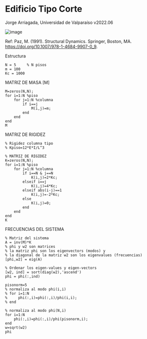 # Edificio Tipo Corte  
Jorge Arriagada, Universidad de Valparaíso
v2022.06


![image](https://user-images.githubusercontent.com/5865486/177553091-db3d8668-2853-4172-81b5-9a573c50390a.png)

Ref: Paz, M. (1991). Structural Dynamics. Springer, Boston, MA. https://doi.org/10.1007/978-1-4684-9907-0_9.


Estructura
```
N = 5     % N pisos
m = 100
Kc = 1000
```

MATRIZ DE MASA [M]
```
M=zeros(N,N);
for i=1:N %piso
    for j=1:N %columna
        if i==j
            M(i,j)=m;  
        end
    end  
end  
M
```

MATRIZ DE RIGIDEZ
```
% Rigidez columna tipo
% Kpiso=12*E*I/L^3 

% MATRIZ DE RIGIDEZ
K=zeros(N,N);
for i=1:N %piso
    for j=1:N %columna
        if i==N & j==N
            K(i,j)=2*Kc;
        elseif i==j
            K(i,j)=4*Kc;  
        elseif abs(i-j)==1
            K(i,j)=-2*Kc;
        else
            K(i,j)=0;
        end
    end  
end  
K
```

FRECUENCIAS DEL SISTEMA

```
% Matriz del sistema
A = inv(M)*K
% phi y w2 son matrices
% la matriz phi son los eigenvectors (modos) y
% la diagonal de la matriz w2 son los eigenvalues (frecuencias)
[phi,w2] = eig(A)

% Ordenar los eigen-values y eigen-vectors
[w2, ind] = sort(diag(w2),'ascend')
phi = phi(:,ind)

pisonorm=5
% normaliza al modo phi(i,i)
% for i=1:N
%     phi(:,i)=phi(:,i)/phi(i,i);
% end

% normaliza al modo phi(N,i)
for i=1:N
    phi(:,i)=phi(:,i)/phi(pisonorm,i);
end
w=sqrt(w2)
phi
```
